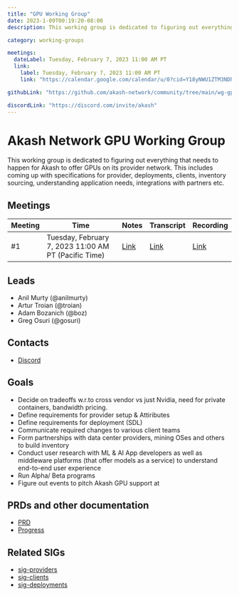 ```yaml
---
title: "GPU Working Group"
date: 2023-1-09T00:19:20-08:00
description: This working group is dedicated to figuring out everything that needs to happen for Akash to offer GPUs on its provider network. This includes coming up with specifications for provider, deployments, clients, inventory sourcing, understanding application needs, integrations with partners etc.

category: working-groups

meetings:
  dateLabel: Tuesday, February 7, 2023 11:00 AM PT
  link:
    label: Tuesday, February 7, 2023 11:00 AM PT
    link: "https://calendar.google.com/calendar/u/0?cid=Y18yNWU1ZTM3NDhlNGM0YWI3YTU1ZjQxZmJjNWViZWJjYzBhMDNiNDBmYjAyODc4NWYxNDE1OWJmYWViZWExMmUyQGdyb3VwLmNhbGVuZGFyLmdvb2dsZS5jb20"

githubLink: "https://github.com/akash-network/community/tree/main/wg-gpu"

discordLink: "https://discord.com/invite/akash"
---
```


# Akash Network GPU Working Group

This working group is dedicated to figuring out everything that needs to happen for Akash to offer GPUs on its provider network. This includes coming up with specifications for provider, deployments, clients, inventory sourcing, understanding application needs, integrations with partners etc.

## Meetings

| Meeting | Time                                                 | Notes                                                                                          | Transcript                                                                                                | Recording                                                                                                                    |
| ------- | ---------------------------------------------------- | ---------------------------------------------------------------------------------------------- | --------------------------------------------------------------------------------------------------------- | ---------------------------------------------------------------------------------------------------------------------------- |
| #1      | Tuesday, February 7, 2023 11:00 AM PT (Pacific Time) | [Link](https://github.com/akash-network/community/blob/main/wg-gpu/meetings/001-2023-02-07.md) | [Link](https://github.com/akash-network/community/blob/main/wg-gpu/meetings/001-2023-02-07.md#transcript) | [Link](https://ulubxe7s3ulck6gkqezr25x66pfr5qmtphv2usi7aveb2yh5hn6q.arweave.net/ougbk_LdFiV4yoEzHXb-88sewZN566pJHwVIHWD9O30) |

## Leads

- Anil Murty (@anilmurty)
- Artur Troian (@troian)
- Adam Bozanich (@boz)
- Greg Osuri (@gosuri)

## Contacts

- [Discord](https://discord.com/channels/747885925232672829/1067981460461588480)

## Goals

- Decide on tradeoffs w.r.to cross vendor vs just Nvidia, need for private containers, bandwidth pricing.
- Define requirements for provider setup & Attiributes
- Define requirements for deployment (SDL)
- Communicate required changes to various client teams
- Form partnerships with data center providers, mining OSes and others to build inventory
- Conduct user research with ML & AI App developers as well as middleware platforms (that offer models as a service) to understand end-to-end user experience
- Run Alpha/ Beta programs
- Figure out events to pitch Akash GPU support at

## PRDs and other documentation

- [PRD](prd.md)
- [Progress](progress.md)

## Related SIGs

- [sig-providers](../sig-providers)
- [sig-clients](../sig-clients)
- [sig-deployments](../sig-deployments)

